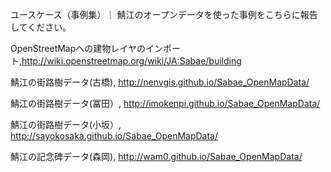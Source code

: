 ユースケース（事例集）｜ 鯖江のオープンデータを使った事例をこちらに報告してください。

OpenStreetMapへの建物レイヤのインポート,http://wiki.openstreetmap.org/wiki/JA:Sabae/building

鯖江の街路樹データ(古橋), http://nenvgis.github.io/Sabae_OpenMapData/

鯖江の街路樹データ(冨田）, http://imokenpi.github.io/Sabae_OpenMapData/

鯖江の街路樹データ(小坂）, http://sayokosaka.github.io/Sabae_OpenMapData/

鯖江の記念碑データ(森岡), http://wam0.github.io/Sabae_OpenMapData/
